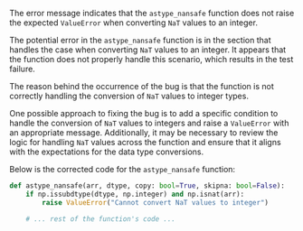 The error message indicates that the `astype_nansafe` function does not raise the expected `ValueError` when converting `NaT` values to an integer.

The potential error in the `astype_nansafe` function is in the section that handles the case when converting `NaT` values to an integer. It appears that the function does not properly handle this scenario, which results in the test failure.

The reason behind the occurrence of the bug is that the function is not correctly handling the conversion of `NaT` values to integer types.

One possible approach to fixing the bug is to add a specific condition to handle the conversion of `NaT` values to integers and raise a `ValueError` with an appropriate message. Additionally, it may be necessary to review the logic for handling `NaT` values across the function and ensure that it aligns with the expectations for the data type conversions.

Below is the corrected code for the `astype_nansafe` function:

```python
def astype_nansafe(arr, dtype, copy: bool=True, skipna: bool=False):
    if np.issubdtype(dtype, np.integer) and np.isnat(arr):
        raise ValueError("Cannot convert NaT values to integer")

    # ... rest of the function's code ...
```